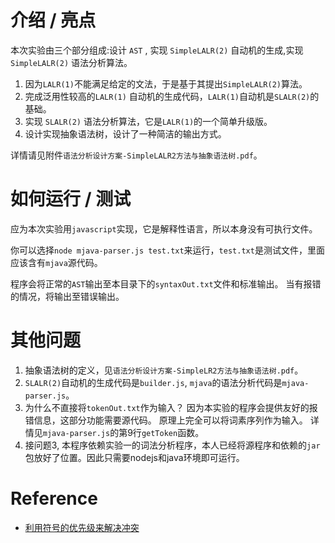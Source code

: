 # 介绍 / 亮点

本次实验由三个部分组成:设计 `AST` , 实现 `SimpleLALR(2)` 自动机的生成,实现 `SimpleLALR(2)` 语法分析算法。

1. 因为`LALR(1)`不能满足给定的文法，于是基于其提出`SimpleLALR(2)`算法。
2. 完成泛用性较高的`LALR(1)` 自动机的生成代码，`LALR(1)`自动机是`SLALR(2)`的基础。
3. 实现 `SLALR(2)` 语法分析算法，它是`LALR(1)`的一个简单升级版。
4. 设计实现抽象语法树，设计了一种简洁的输出方式。

详情请见附件`语法分析设计方案-SimpleLALR2方法与抽象语法树.pdf`。  



# 如何运行 / 测试

应为本次实验用`javascript`实现，它是解释性语言，所以本身没有可执行文件。

你可以选择`node mjava-parser.js test.txt`来运行，`test.txt`是测试文件，里面应该含有`mjava`源代码。

程序会将正常的`AST`输出至本目录下的`syntaxOut.txt`文件和标准输出。
当有报错的情况，将输出至错误输出。



# 其他问题

1. 抽象语法树的定义，见`语法分析设计方案-SimpleLR2方法与抽象语法树.pdf`。  
2. `SLALR(2)`自动机的生成代码是`builder.js`, `mjava`的语法分析代码是`mjava-parser.js`。  
3. 为什么不直接将`tokenOut.txt`作为输入？
    因为本实验的程序会提供友好的报错信息，这部分功能需要源代码。
    原理上完全可以将词素序列作为输入。
    详情见`mjava-parser.js`的第9行`getToken`函数。
4. 接问题3, 本程序依赖实验一的词法分析程序，本人已经将源程序和依赖的`jar`包放好了位置。因此只需要nodejs和java环境即可运行。


# Reference

- [利用符号的优先级来解决冲突](https://pandolia.net/tinyc/ch12_buttom_up_parse_b.html#id3)
